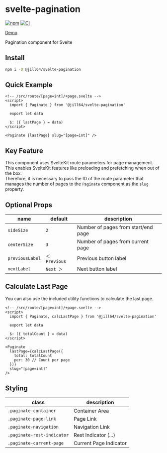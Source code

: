 # svelte-pagination

[![npm](https://img.shields.io/npm/v/%40jill64%2Fsvelte-pagination)](https://npmjs.com/package/@jill64/svelte-pagination)
[![CI](https://github.com/jill64/svelte-pagination/actions/workflows/ci.yml/badge.svg)](https://github.com/jill64/svelte-pagination/actions/workflows/ci.yml)

[Demo](https://jill64.github.io/svelte-pagination)

Pagination component for Svelte

## Install

```sh
npm i -D @jill64/svelte-pagination
```

## Quick Example

```svelte
<!-- /src/route/[page=int]/+page.svelte -->
<script>
  import { Paginate } from '@jill64/svelte-pagination'

  export let data

  $: ({ lastPage } = data)
</script>

<Paginate {lastPage} slug="[page=int]" />
```

## Key Feature

This component uses SvelteKit route parameters for page management.  
This enables SvelteKit features like preloading and prefetching when out of the box.  
Therefore, it is necessary to pass the ID of the route parameter that manages the number of pages to the `Paginate` component as the `slug` property.

## Optional Props

| name            | default       | description                         |
| --------------- | ------------- | ----------------------------------- |
| `sideSize`      | `2`           | Number of pages from start/end page |
| `centerSize`    | `3`           | Number of pages from current page   |
| `previousLabel` | `＜ Previous` | Previous button label               |
| `nextLabel`     | `Next ＞`     | Next button label                   |

## Calculate Last Page

You can also use the included utility functions to calculate the last page.

```svelte
<!-- /src/route/[page=int]/+page.svelte -->
<script>
  import { Paginate, calcLastPage } from '@jill64/svelte-pagination'

  export let data

  $: ({ totalCount } = data)
</script>

<Paginate
  lastPage={calcLastPage({
    total: totalCount
    per: 30 // Count per page
  })}
  slug="[page=int]"
/>
```

## Styling

| class                      | description            |
| -------------------------- | ---------------------- |
| `.paginate-container`      | Container Area         |
| `.paginate-page-link`      | Page Link              |
| `.paginate-navigation`     | Navigation Link        |
| `.paginate-rest-indicator` | Rest Indicator (...)   |
| `.paginate-current-page`   | Current Page Indicator |
